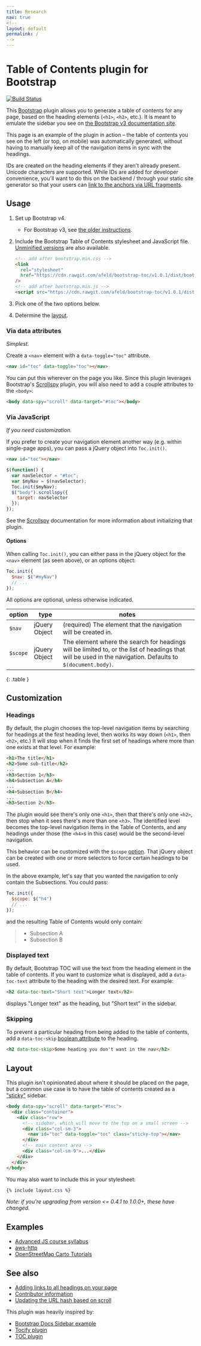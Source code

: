```yaml
---
title: Research
nav: true
<!--
layout: default
permalink: /
-->
---
```


# Table of Contents plugin for Bootstrap

[![Build Status](https://travis-ci.org/afeld/bootstrap-toc.svg?branch=gh-pages)](https://travis-ci.org/afeld/bootstrap-toc)

This [Bootstrap](http://getbootstrap.com/) plugin allows you to generate a table of contents for any page, based on the heading elements (`<h1>`, `<h2>`, etc.). It is meant to emulate the sidebar you see on [the Bootstrap v3 documentation site](https://getbootstrap.com/docs/3.3/css/).

This page is an example of the plugin in action – the table of contents you see on the left (or top, on mobile) was automatically generated, without having to manually keep all of the navigation items in sync with the headings.

IDs are created on the heading elements if they aren't already present. Unicode characters are supported. While IDs are added for developer convenience, you'll want to do this on the backend / through your static site generator so that your users can [link to the anchors via URL fragments](https://developer.mozilla.org/en-US/docs/Web/HTML/Element/a#attr-href).

## Usage

1. Set up Bootstrap v4.
   - For Bootstrap v3, see [the older instructions](https://github.com/afeld/bootstrap-toc/blob/v0.4.1/index.md#usage).
1. Include the Bootstrap Table of Contents stylesheet and JavaScript file. [Unminified versions](https://github.com/afeld/bootstrap-toc/tree/gh-pages/dist) are also available.

   ```html
   <!-- add after bootstrap.min.css -->
   <link
     rel="stylesheet"
     href="https://cdn.rawgit.com/afeld/bootstrap-toc/v1.0.1/dist/bootstrap-toc.min.css"
   />
   <!-- add after bootstrap.min.js -->
   <script src="https://cdn.rawgit.com/afeld/bootstrap-toc/v1.0.1/dist/bootstrap-toc.min.js"></script>
   ```

1. Pick one of the two options below.
1. Determine the [layout](#layout).

### Via data attributes

_Simplest._

Create a `<nav>` element with a `data-toggle="toc"` attribute.

```html
<nav id="toc" data-toggle="toc"></nav>
```

You can put this wherever on the page you like. Since this plugin leverages Bootstrap's [Scrollspy](https://getbootstrap.com/docs/4.0/components/scrollspy/) plugin, you will also need to add a couple attributes to the `<body>`:

```html
<body data-spy="scroll" data-target="#toc"></body>
```

### Via JavaScript

_If you need customization._

If you prefer to create your navigation element another way (e.g. within single-page apps), you can pass a jQuery object into `Toc.init()`.

```html
<nav id="toc"></nav>
```

```javascript
$(function() {
  var navSelector = "#toc";
  var $myNav = $(navSelector);
  Toc.init($myNav);
  $("body").scrollspy({
    target: navSelector
  });
});
```

See the [Scrollspy](https://getbootstrap.com/docs/4.0/components/scrollspy/) documentation for more information about initializing that plugin.

#### Options

When calling `Toc.init()`, you can either pass in the jQuery object for the `<nav>` element (as seen above), or an options object:

```javascript
Toc.init({
  $nav: $("#myNav")
  // ...
});
```

All options are optional, unless otherwise indicated.

| option   | type          | notes                                                                                                                                                      |
| -------- | ------------- | ---------------------------------------------------------------------------------------------------------------------------------------------------------- |
| `$nav`   | jQuery Object | (required) The element that the navigation will be created in.                                                                                             |
| `$scope` | jQuery Object | The element where the search for headings will be limited to, or the list of headings that will be used in the navigation. Defaults to `$(document.body)`. |
{: .table }

## Customization

### Headings

By default, the plugin chooses the top-level navigation items by searching for headings at the first heading level, then works its way down (`<h1>`, then `<h2>`, etc.) It will stop when it finds the first set of headings where more than one exists at that level. For example:

```html
<h1>The title</h1>
<h2>Some sub-title</h2>
...
<h3>Section 1</h3>
<h4>Subsection A</h4>
...
<h4>Subsection B</h4>
...
<h3>Section 2</h3>
```

The plugin would see there's only one `<h1>`, then that there's only one `<h2>`, then stop when it sees there's more than one `<h3>`. The identified level becomes the top-level navigation items in the Table of Contents, and any headings under those (the `<h4>`s in this case) would be the second-level navigation.

This behavior can be customized with the `$scope` [option](#options). That jQuery object can be created with one or more selectors to force certain headings to be used.

In the above example, let's say that you wanted the navigation to only contain the Subsections. You could pass:

```javascript
Toc.init({
  $scope: $("h4")
  // ...
});
```

and the resulting Table of Contents would only contain:

> * Subsection A
> * Subsection B

### Displayed text

By default, Bootstrap TOC will use the text from the heading element in the table of contents. If you want to customize what is displayed, add a `data-toc-text` attribute to the heading with the desired text. For example:

```html
<h2 data-toc-text="Short text">Longer text</h2>
```

displays "Longer text" as the heading, but "Short text" in the sidebar.

### Skipping

To prevent a particular heading from being added to the table of contents, add a `data-toc-skip` [boolean attribute](https://www.w3.org/TR/2008/WD-html5-20080610/semantics.html#boolean) to the heading.

```html
<h2 data-toc-skip>Some heading you don't want in the nav</h2>
```

## Layout

This plugin isn't opinionated about where it should be placed on the page, but a common use case is to have the table of contents created as a ["sticky"](https://getbootstrap.com/docs/4.0/utilities/position/#sticky-top) sidebar.

```html
<body data-spy="scroll" data-target="#toc">
  <div class="container">
    <div class="row">
      <!-- sidebar, which will move to the top on a small screen -->
      <div class="col-sm-3">
        <nav id="toc" data-toggle="toc" class="sticky-top"></nav>
      </div>
      <!-- main content area -->
      <div class="col-sm-9">...</div>
    </div>
  </div>
</body>
```

You may also want to include this in your stylesheet:

```css
{% include layout.css %}
```

_Note: if you're upgrading from version <= 0.4.1 to 1.0.0+, these have changed._

## Examples

- [Advanced JS course syllabus](https://advanced-js.github.io/syllabus/)
- [aws-http](https://rishikeshdarandale.github.io/aws-http/)
- [OpenStreetMap Carto Tutorials](https://ircama.github.io/osm-carto-tutorials/tile-server-ubuntu/)

## See also

- [Adding links to all headings on your page](http://bryanbraun.github.io/anchorjs/)
- [Contributor information](https://github.com/afeld/bootstrap-toc/blob/gh-pages/CONTRIBUTING.md)
- [Updating the URL hash based on scroll](https://gist.github.com/iamravenous/4a1545dc3ccd24abf89e)

This plugin was heavily inspired by:

- [Bootstrap Docs Sidebar example](https://jsfiddle.net/gableroux/S2SMK/)
- [Tocify plugin](http://gregfranko.com/jquery.tocify.js/)
- [TOC plugin](http://projects.jga.me/toc/)
